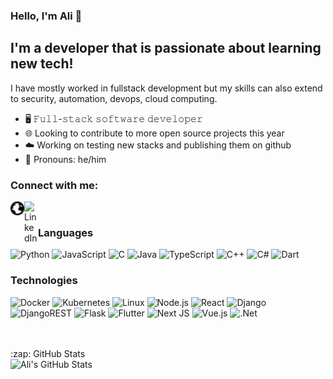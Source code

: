 ### Hello, I'm Ali 👋 

## I'm a developer that is passionate about learning new tech!
I have mostly worked in fullstack development but my skills can also extend to security, automation,
devops, cloud computing.

- 🖥 𝙵𝚞𝚕𝚕-𝚜𝚝𝚊𝚌𝚔 𝚜𝚘𝚏𝚝𝚠𝚊𝚛𝚎 𝚍𝚎𝚟𝚎𝚕𝚘𝚙𝚎𝚛
- 🌐 Looking to contribute to more open source projects this year
- ☁️ Working on testing new stacks and publishing them on github
- 👨 Pronouns: he/him

### Connect with me:

[<img align="left" alt="ali-ali.me" width="22px" src="https://raw.githubusercontent.com/iconic/open-iconic/master/svg/globe.svg" />][website]
[<img align="left" alt="LinkedIn" width="22px" src="https://cdn.jsdelivr.net/npm/simple-icons@v3/icons/linkedin.svg" />][linkedin]

<br />

### Languages

![Python](https://img.shields.io/badge/-Python-000?&logo=Python)
![JavaScript](https://img.shields.io/badge/-JavaScript-000?&logo=JavaScript)
![C](https://img.shields.io/badge/-C-000?&logo=C)
![Java](https://img.shields.io/badge/-Java-000?&logo=Java&logoColor=007396)
![TypeScript](https://img.shields.io/badge/typescript-000.svg?&logo=typescript&logoColor=00599C)
![C++](https://img.shields.io/badge/-C++-000?&logo=c%2b%2b&logoColor=00599C)
![C#](https://img.shields.io/badge/c%23-000.svg?&logo=c-sharp&logoColor=00599C)
![Dart](https://img.shields.io/badge/dart-000.svg?&logo=dart&logoColor=00599C)

### Technologies

![Docker](https://img.shields.io/badge/-Docker-000?&logo=Docker)
![Kubernetes](https://img.shields.io/badge/-Kubernetes-000?&logo=Kubernetes)
![Linux](https://img.shields.io/badge/-Linux-000?&logo=Linux)
![Node.js](https://img.shields.io/badge/-Node.js-000?&logo=node.js)
![React](https://img.shields.io/badge/-React-000?&logo=React)
![Django](https://img.shields.io/badge/django-000.svg?logo=django&logoColor=00599C)
![DjangoREST](https://img.shields.io/badge/DJANGO-REST-000?logo=django&logoColor=00599C)
![Flask](https://img.shields.io/badge/flask-000.svg?logo=flask&logoColor=00599C)
![Flutter](https://img.shields.io/badge/Flutter-000.svg?logo=Flutter&logoColor=00599C)
![Next JS](https://img.shields.io/badge/Nextjs-000?logo=next.js&logoColor=00599C)
![Vue.js](https://img.shields.io/badge/vuejs-000.svg?logo=vuedotjs&logoColor=00599C)
![.Net](https://img.shields.io/badge/.NET-000?&logo=.net&logoColor=00599C)

<br />
<br />

  <summary>:zap: GitHub Stats</summary>

  <img align="left" alt="Ali's GitHub Stats" src="https://github-readme-stats.vercel.app/api?username=bu3alwa&show_icons=true&hide_border=true" />

</details>

[website]: https://ali-ali.me
[linkedin]: https://linkedin.com/in/ali-ali01
